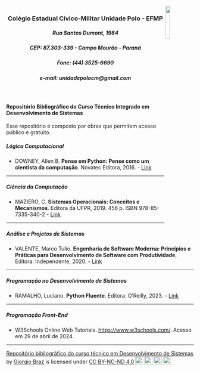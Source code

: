 <img src="https://gist.github.com/assets/29463682/62945834-c04c-4ad8-a046-bd8637b23fa2" width="15%" height="15%" align="right">
      <h3 style="text-align: center;">Colégio Estadual Cívico-Militar Unidade Polo - EFMP</h3>
      <h5 style="text-align: center;">Rua Santos Dumont, 1984</h5>
      <h5 style="text-align: center;">CEP: 87.303-339 - Campo Mourão - Paraná</h5>
      <h5 style="text-align: center;">Fone: (44) 3525-6690</h5>
      <h5 style="text-align: center;">e-mail: unidadepolocm@gmail.com</h5>
<br>

#### Repositório Bibliográfico do Curso Técnico Integrado em Desenvolvimento de Sistemas

Esse repositório é composto por obras que permitem acesso público e gratuito. 

##### Lógica Computacional

* DOWNEY, Allen B. **Pense em Python: Pense como um cientista da computação**. Novatec Editora, 2016. - [Link](https://penseallen.github.io/PensePython2e/)

---
##### Ciência da Computação

* MAZIERO, C. **Sistemas Operacionais: Conceitos e Mecanismos**. Editora da UFPR, 2019. 456 p. ISBN 978-85-7335-340-2 - [Link](https://www.researchgate.net/publication/343921399_Sistemas_Operacionais_Conceitos_e_Mecanismos "https://www.researchgate.net/publication/343921399_Sistemas_Operacionais_Conceitos_e_Mecanismos")

---
##### Análise e Projetos de Sistemas

* VALENTE, Marco Tulio. **Engenharia de Software Moderna: Princípios e Práticas para Desenvolvimento de Software com Produtividade**, Editora: Independente, 2020. - [Link](https://engsoftmoderna.info/)

---
#####  Programação no Desenvolvimento de Sistemas

* RAMALHO, Luciano. **Python Fluente**. Editora: O’Reilly, 2023. - [Link](https://pythonfluente.com/)

---
##### Programação Front-End

* W3Schools Online Web Tutorials. https://www.w3schools.com/. Acesso em 29 de abril de 2024.

<!-- ### Para ir além -->

<!-- * [Repositório no GitHub](https://github.com/Universidade-Livre/ciencia-da-computacao) -->

<!-- <img src="https://mirrors.creativecommons.org/presskit/buttons/88x31/png/by-nc.png" width="10%" height="25%" align="right"> -->

---

<p xmlns:cc="http://creativecommons.org/ns#" xmlns:dct="http://purl.org/dc/terms/"><a property="dct:title" rel="cc:attributionURL" href="https://gist.github.com/unidadepolocm-ds/ac08fa606100ca8e84e9a566a325fd6e">Repositório bibliográfico do curso técnico em Desenvolvimento de Sistemas</a> by <a rel="cc:attributionURL dct:creator" property="cc:attributionName" href="http://giorgiobraz.com">Giorgio Braz</a> is licensed under <a href="https://creativecommons.org/licenses/by-nc-nd/4.0/?ref=chooser-v1" target="_blank" rel="license noopener noreferrer" style="display:inline-block;">CC BY-NC-ND 4.0<img style="height:22px!important;margin-left:3px;vertical-align:text-bottom;" src="https://mirrors.creativecommons.org/presskit/icons/cc.svg?ref=chooser-v1" alt=""><img style="height:22px!important;margin-left:3px;vertical-align:text-bottom;" src="https://mirrors.creativecommons.org/presskit/icons/by.svg?ref=chooser-v1" alt=""><img style="height:22px!important;margin-left:3px;vertical-align:text-bottom;" src="https://mirrors.creativecommons.org/presskit/icons/nc.svg?ref=chooser-v1" alt=""><img style="height:22px!important;margin-left:3px;vertical-align:text-bottom;" src="https://mirrors.creativecommons.org/presskit/icons/nd.svg?ref=chooser-v1" alt=""></a></p>
